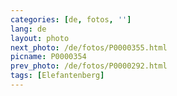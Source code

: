 ```yaml
---
categories: [de, fotos, '']
lang: de
layout: photo
next_photo: /de/fotos/P0000355.html
picname: P0000354
prev_photo: /de/fotos/P0000292.html
tags: [Elefantenberg]
---
```

